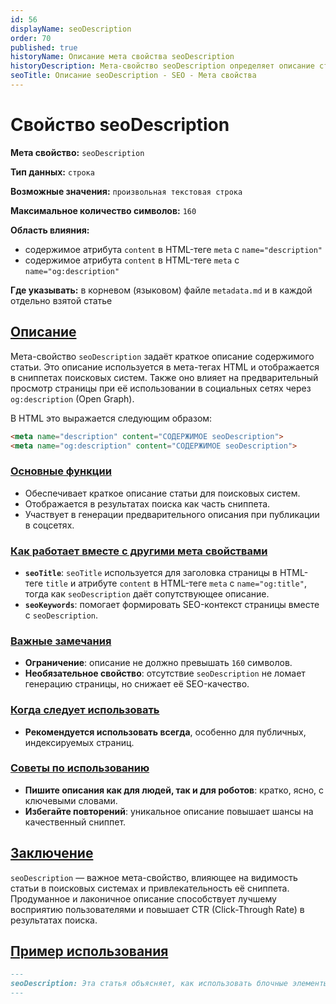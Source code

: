 ```yaml
---
id: 56
displayName: seoDescription
order: 70
published: true
historyName: Описание мета свойства seoDescription
historyDescription: Мета-свойство seoDescription определяет описание страницы для поисковых систем, где будет использоваться в тегах meta.
seoTitle: Описание seoDescription - SEO - Мета свойства
---
```


# Свойство seoDescription

**Мета свойство:** `seoDescription`

**Тип данных:** `строка`

**Возможные значения:** `произвольная текстовая строка`

**Максимальное количество символов:** `160`

**Область влияния:**
- содержимое атрибута `content` в HTML-теге `meta` с `name="description"`
- содержимое атрибута `content` в HTML-теге `meta` с `name="og:description"`

**Где указывать:** в корневом (языковом) файле `metadata.md` и в каждой отдельно взятой статье


## [Описание](description)

Мета-свойство `seoDescription` задаёт краткое описание содержимого статьи. Это описание используется в мета-тегах HTML
и отображается в сниппетах поисковых систем. Также оно влияет на предварительный просмотр страницы при её использовании
в социальных сетях через `og:description` (Open Graph).

В HTML это выражается следующим образом:

```html
<meta name="description" content="СОДЕРЖИМОЕ seoDescription">
<meta name="og:description" content="СОДЕРЖИМОЕ seoDescription">
```

### [Основные функции](basic-functions)

- Обеспечивает краткое описание статьи для поисковых систем.
- Отображается в результатах поиска как часть сниппета.
- Участвует в генерации предварительного описания при публикации в соцсетях.

### [Как работает вместе с другими мета свойствами](with-other-properties)

- **`seoTitle`**: `seoTitle` используется для заголовка страницы в HTML-теге `title` и атрибуте `content` в HTML-теге `meta` с `name="og:title"`, тогда как `seoDescription` даёт сопутствующее описание.
- **`seoKeywords`**: помогает формировать SEO-контекст страницы вместе с `seoDescription`.

### [Важные замечания](notes)

- **Ограничение**: описание не должно превышать `160` символов.
- **Необязательное свойство**: отсутствие `seoDescription` не ломает генерацию страницы, но снижает её SEO-качество.

### [Когда следует использовать](when-to-use)

- **Рекомендуется использовать всегда**, особенно для публичных, индексируемых страниц.

### [Советы по использованию](advice)

- **Пишите описания как для людей, так и для роботов**: кратко, ясно, с ключевыми словами.
- **Избегайте повторений**: уникальное описание повышает шансы на качественный сниппет.

## [Заключение](conclusion)

`seoDescription` — важное мета-свойство, влияющее на видимость статьи в поисковых системах и привлекательность
её сниппета. Продуманное и лаконичное описание способствует лучшему восприятию пользователями
и повышает CTR (Click-Through Rate) в результатах поиска.

## [Пример использования](examples)

```md
---
seoDescription: Эта статья объясняет, как использовать блочные элементы в Markdown и их влияние на структуру документа.
---
